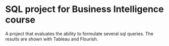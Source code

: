 # SQL project for Business Intelligence course

A project that evaluates the ability to formulate several sql queries. The results are shown with Tableau and Flourish.
